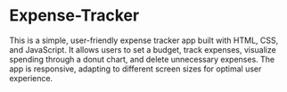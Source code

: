 # Expense-Tracker
This is a simple, user-friendly expense tracker app built with HTML, CSS, and JavaScript. It allows users to set a budget, track expenses, visualize spending through a donut chart, and delete unnecessary expenses. The app is responsive, adapting to different screen sizes for optimal user experience.
